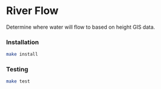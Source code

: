 # River Flow

Determine where water will flow to based on height GIS data.

### Installation

```sh
make install
```

### Testing

```sh
make test
```
